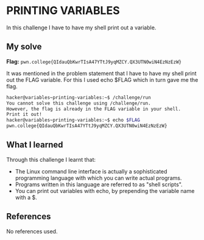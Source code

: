 # PRINTING VARIABLES
In this challenge I have to have my shell print out a variable.

## My solve
**Flag:** `pwn.college{QIdauQbKwrTIsA47YTtJ9yqMZCY.QX3UTN0wiN4EzNzEzW}`

It was mentioned in the problem statement that I have to have my shell print out the FLAG variable. For this I used echo $FLAG which in turn gave me the flag.
```bash
hacker@variables~printing-variables:~$ /challenge/run
You cannot solve this challenge using /challenge/run.
However, the flag is already in the FLAG variable in your shell.
Print it out!
hacker@variables~printing-variables:~$ echo $FLAG
pwn.college{QIdauQbKwrTIsA47YTtJ9yqMZCY.QX3UTN0wiN4EzNzEzW}
```

## What I learned
Through this challenge I learnt that:
- The Linux command line interface is actually a sophisticated programming language with which you can write actual programs.
- Programs written in this language are referred to as "shell scripts". 
- You can print out variables with echo, by prepending the variable name with a $.


## References
No references used.

